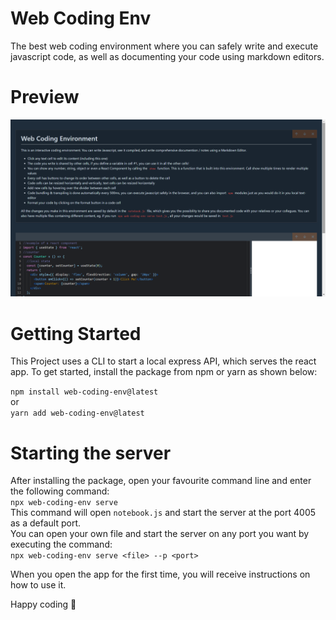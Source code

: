 # Web Coding Env
The best web coding environment where you can safely write and execute javascript code, as well as documenting your code using markdown editors.
# Preview
![](./public/images/preview.png)
# Getting Started
This Project uses a CLI to start a local express API, which serves the react app. To get started, install the package from npm or yarn as shown below:
<br/>

`npm install web-coding-env@latest`
<br />
or
<br />
`yarn add web-coding-env@latest`

# Starting the server
After installing the package, open your favourite command line and enter the following command:
<br />
`npx web-coding-env serve`
<br/>
This command will open `notebook.js` and start the server at the port 4005 as a default port.
<br />
You can open your own file and start the server on any port you want by executing the command:
<br />
`npx web-coding-env serve <file> --p <port>`

When you open the app for the first time, you will receive instructions on how to use it.

Happy coding 🚀
